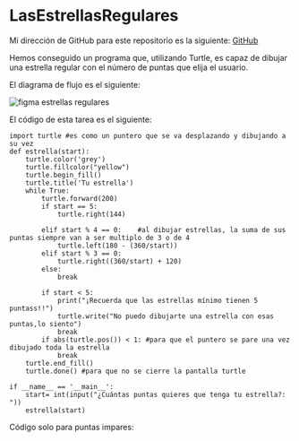 # LasEstrellasRegulares

Mi dirección de GitHub para este repositorio es la siguiente: [GitHub](https://github.com/joseluis031/LasEstrellasRegulares.git)

Hemos conseguido un programa que, utilizando Turtle, es capaz de dibujar una estrella regular con el número de puntas que elija el usuario.

El diagrama de flujo es el siguiente:

![figma estrellas regulares](https://user-images.githubusercontent.com/91721888/146835899-d4e313f7-6087-4f6e-9eca-34dcfc0f897d.png)

El código de esta tarea es el siguiente:
```
import turtle #es como un puntero que se va desplazando y dibujando a su vez
def estrella(start):
    turtle.color('grey')
    turtle.fillcolor("yellow")
    turtle.begin_fill()
    turtle.title('Tu estrella')
    while True:
        turtle.forward(200)
        if start == 5:
            turtle.right(144)
        
        elif start % 4 == 0:    #al dibujar estrellas, la suma de sus puntas siempre van a ser multiplo de 3 o de 4
            turtle.left(180 - (360/start))
        elif start % 3 == 0:
            turtle.right((360/start) + 120)
        else:
            break
            
        if start < 5:
            print("¡Recuerda que las estrellas mínimo tienen 5 puntass!!")
            turtle.write("No puedo dibujarte una estrella con esas puntas,lo siento")
            break
        if abs(turtle.pos()) < 1: #para que el puntero se pare una vez dibujado toda la estrella
            break
    turtle.end_fill()        
    turtle.done() #para que no se cierre la pantalla turtle

if __name__ == '__main__':
    start= int(input("¿Cuántas puntas quieres que tenga tu estrella?: "))
    estrella(start)
```

Código solo para puntas impares:
```

```
